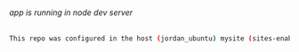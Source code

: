 ###### app is running in node dev server

```sh
This repo was configured in the host (jordan_ubuntu) mysite (sites-enabled)
```
